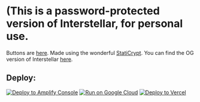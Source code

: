# (This is a password-protected version of Interstellar, for personal use. 
Buttons are [here](https://github.com/BinBashBanana/deploy-buttons). Made using the wonderful [StatiCrypt](https://github.com/robinmoisson/staticrypt). You can find the OG version of Interstellar [here](https://github.com/InterstellarNetwork/Interstellar).
## Deploy:
<a target="_blank" href="https://console.aws.amazon.com/amplify/home#/deploy?repo=https://github.com/EurekaMathSkillIssue/Interstellar-main"><img alt="Deploy to Amplify Console" src="https://binbashbanana.github.io/deploy-buttons/buttons/remade/amplifyconsole.svg"></a>
<a target="_blank" href="https://deploy.cloud.run/?git_repo=https://github.com/EurekaMathSkillIssue/Interstellar-main"><img alt="Run on Google Cloud" src="https://binbashbanana.github.io/deploy-buttons/buttons/remade/googlecloud.svg"></a>
<a target="_blank" href="https://vercel.com/new/clone?repository-url=https://github.com/EurekaMathSkillIssue/Interstellar-main"><img alt="Deploy to Vercel" src="https://binbashbanana.github.io/deploy-buttons/buttons/remade/vercel.svg"></a>

